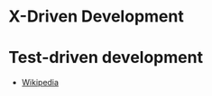 X-Driven Development
====================


# Test-driven development #

* [Wikipedia](https://en.wikipedia.org/wiki/Test-driven_development)
